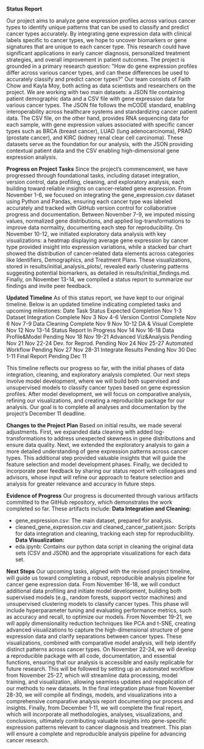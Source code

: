 **Status Report**

Our project aims to analyze gene expression profiles across various cancer types to identify unique patterns that can be used to classify and predict cancer types accurately. By integrating gene expression data with clinical labels specific to cancer types, we hope to uncover biomarkers or gene signatures that are unique to each cancer type. This research could have significant applications in early cancer diagnosis, personalized treatment strategies, and overall improvement in patient outcomes. The project is grounded in a primary research question: "How do gene expression profiles differ across various cancer types, and can these differences be used to accurately classify and predict cancer types?"
Our team consists of Faith Chow and Kayla Moy, both acting as data scientists and researchers on the project. We are working with two main datasets: a JSON file containing patient demographic data and a CSV file with gene expression data for various cancer types. The JSON file follows the mCODE standard, enabling interoperability across healthcare systems and standardizing cancer patient data. The CSV file, on the other hand, provides RNA sequencing data for each sample, with gene expression values associated with specific cancer types such as BRCA (breast cancer), LUAD (lung adenocarcinoma), PRAD (prostate cancer), and KIRC (kidney renal clear cell carcinoma). These datasets serve as the foundation for our analysis, with the JSON providing contextual patient data and the CSV enabling high-dimensional gene expression analysis.

**Progress on Project Tasks**
Since the project’s commencement, we have progressed through foundational tasks, including dataset integration, version control, data profiling, cleaning, and exploratory analysis, each building toward reliable insights on cancer-related gene expression. From November 1-6, we focused on integrating the gene_expression.csv dataset using Python and Pandas, ensuring each cancer type was labeled accurately and tracked with GitHub version control for collaborative progress and documentation. Between November 7-9, we imputed missing values, normalized gene distributions, and applied log-transformations to improve data normality, documenting each step for reproducibility. On November 10-12, we initiated exploratory data analysis with key visualizations: a heatmap displaying average gene expression by cancer type provided insight into expression variations, while a stacked bar chart showed the distribution of cancer-related data elements across categories like Identifiers, Demographics, and Treatment Plans. These visualizations, stored in results/initial_analysis_plots/, revealed early clustering patterns suggesting potential biomarkers, as detailed in results/initial_findings.md. Finally, on November 13-14, we compiled a status report to summarize our findings and invite peer feedback.

**Updated Timeline**
As of this status report, we have kept to our original timeline. Below is an updated timeline indicating completed tasks and upcoming milestones:
Date            Task            Status          Expected Completion
Nov 1-3  Dataset Integration    Complete        Nov 3
Nov 4-6     Version Control     Complete        Nov 6
Nov 7-9     Data Cleaning       Complete        Nov 9
Nov 10-12   DA & Visual         Complete        Nov 12
Nov 13-14   Status Report       In Progress     Nov 14
Nov 16-18   Data Profile&Model  Pending         Nov 18
Nov 19-21   Advanced Viz&Analysis Pending       Nov 21
Nov 22-24   Dev. for Reprod.    Pending         Nov 24
Nov 25-27   Automated Workflow  Pending         Nov 27
Nov 28-31   Integrate Results   Pending         Nov 30
Dec 1-11    Final Report        Pending         Dec 11

This timeline reflects our progress so far, with the initial phases of data integration, cleaning, and exploratory analysis completed. Our next steps involve model development, where we will build both supervised and unsupervised models to classify cancer types based on gene expression profiles. After model development, we will focus on comparative analysis, refining our visualizations, and creating a reproducible package for our analysis. Our goal is to complete all analyses and documentation by the project’s December 11 deadline.

**Changes to the Project Plan**
Based on initial results, we made several adjustments. First, we expanded data cleaning with added log-transformations to address unexpected skewness in gene distributions and ensure data quality. Next, we extended the exploratory analysis to gain a more detailed understanding of gene expression patterns across cancer types. This additional step provided valuable insights that will guide the feature selection and model development phases. Finally, we decided to incorporate peer feedback by sharing our status report with colleagues and advisors, whose input will refine our approach to feature selection and analysis for greater relevance and accuracy in future steps.

**Evidence of Progress**
Our progress is documented through various artifacts committed to the GitHub repository, which demonstrates the work completed so far. These artifacts include:
**Data Integration and Cleaning:**
- gene_expression.csv: The main dataset, prepared for analysis.
- cleaned_gene_expression.csv and cleaned_cancer_patient.json: Scripts for data integration and cleaning, tracking each step for reproducibility.
**Data Visualization:**
- eda.ipynb: Contains our python data script in cleaning the original data sets (CSV and JSON) and the appropriate visualizations for each data set. 

**Next Steps**
Our upcoming tasks, aligned with the revised project timeline, will guide us toward completing a robust, reproducible analysis pipeline for cancer gene expression data. From November 16-18, we will conduct additional data profiling and initiate model development, building both supervised models (e.g., random forests, support vector machines) and unsupervised clustering models to classify cancer types. This phase will include hyperparameter tuning and evaluating performance metrics, such as accuracy and recall, to optimize our models. From November 19-21, we will apply dimensionality reduction techniques like PCA and t-SNE, creating advanced visualizations to capture the high-dimensional structure of gene expression data and clarify separations between cancer types. These visualizations, combined with comparative model analysis, will help identify distinct patterns across cancer types. On November 22-24, we will develop a reproducible package with all code, documentation, and essential functions, ensuring that our analysis is accessible and easily replicable for future research. This will be followed by setting up an automated workflow from November 25-27, which will streamline data processing, model training, and visualization, allowing seamless updates and reapplication of our methods to new datasets. In the final integration phase from November 28-30, we will compile all findings, models, and visualizations into a comprehensive comparative analysis report documenting our process and insights. Finally, from December 1-11, we will complete the final report, which will incorporate all methodologies, analyses, visualizations, and conclusions, ultimately contributing valuable insights into gene-specific expression patterns relevant to cancer diagnosis and treatment. This plan will ensure a complete and reproducible analysis pipeline for advancing cancer research.
